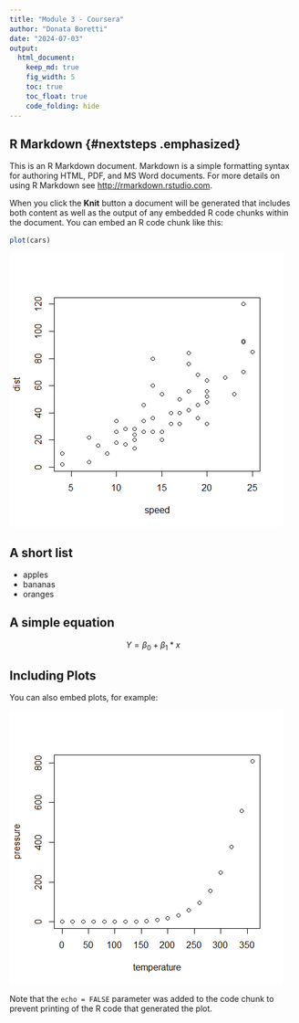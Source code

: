 ```yaml
---
title: "Module 3 - Coursera"
author: "Donata Boretti"
date: "2024-07-03"
output:
  html_document:
    keep_md: true
    fig_width: 5
    toc: true
    toc_float: true
    code_folding: hide
---
```




## R Markdown {#nextsteps .emphasized}

This is an R Markdown document. Markdown is a simple formatting syntax for authoring HTML, PDF, and MS Word documents. For more details on using R Markdown see <http://rmarkdown.rstudio.com>.

When you click the **Knit** button a document will be generated that includes both content as well as the output of any embedded R code chunks within the document. You can embed an R code chunk like this:


``` r
plot(cars)
```

![](Coursera-Module-3_files/figure-html/cars-1.png)<!-- -->

## A short list

* apples
* bananas
* oranges

## A simple equation

$$ Y = \beta_0 + \beta_1*x $$

## Including Plots

You can also embed plots, for example:

![](Coursera-Module-3_files/figure-html/pressure-1.png)<!-- -->

Note that the `echo = FALSE` parameter was added to the code chunk to prevent printing of the R code that generated the plot.
